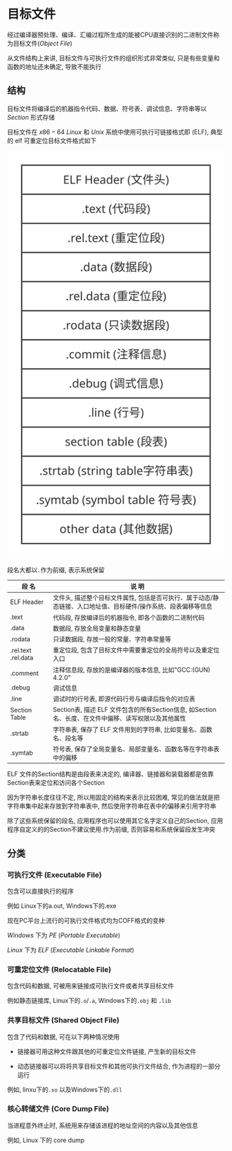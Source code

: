 <!--
 * @Brief        : 
 * @Author       : dmjcb
 * @Date         : 2022-10-02 22:24:57
 * @LastEditors  : dmjcb@outlook.com
 * @LastEditTime : 2024-09-27 21:20:26
-->

# 目标文件

经过编译器预处理、编译、汇编过程所生成的能被CPU直接识别的二进制文件称为目标文件($Object$ $File$)

从文件结构上来讲, 目标文件与可执行文件的组织形式非常类似, 只是有些变量和函数的地址还未确定, 导致不能执行

## 结构

目标文件将编译后的机器指令代码、数据、符号表、调试信息、字符串等以 $Section$ 形式存储

目标文件在 $x86-64$ $Linux$ 和 $Unix$ 系统中使用可执行可链接格式即 (ELF), 典型的 elf 可重定位目标文件格式如下

![](https://raw.githubusercontent.com/dmjcb/SelfImgur/main/2022-10-04-23-10.svg)

段名大都以`.`作为前缀, 表示系统保留

| 段  名              | 说  明                                                                                                |
| ------------------- | ---------------------------------------------------------------------------------------------------- |
| ELF Header          | 文件头, 描述整个目标文件属性, 包括是否可执行、属于动态/静态链接、入口地址值、目标硬件/操作系统、段表偏移等信息 |
| .text               | 代码段, 存放编译后的机器指令, 即各个函数的二进制代码                                                      |
| .data               | 数据段, 存放全局变量和静态变量                                                                          |
| .rodata             | 只读数据段, 存放一般的常量、字符串常量等                                                                 |
| .rel.text .rel.data | 重定位段, 包含了目标文件中需要重定位的全局符号以及重定位入口                                               |
| .comment            | 注释信息段, 存放的是编译器的版本信息, 比如"GCC:(GUN) 4.2.0"                                              |
| .debug              | 调试信息                                                                                              |
| .line               | 调试时的行号表, 即源代码行号与编译后指令的对应表                                                          |  
| Section Table       | Section表, 描述 ELF 文件包含的所有Section信息, 如Section名、长度、在文件中偏移、读写权限以及其他属性        |
| .strtab             | 字符串表, 保存了 ELF 文件用到的字符串, 比如变量名、函数名、段名等                                          |
| .symtab             | 符号表, 保存了全局变量名、局部变量名、函数名等在字符串表中的偏移                                          |

ELF 文件的Section结构是由段表来决定的, 编译器、链接器和装载器都是依靠Section表来定位和访问各个Section

因为字符串长度往往不定, 所以用固定的结构来表示比较困难, 常见的做法就是把字符串集中起来存放到字符串表中, 然后使用字符串在表中的偏移来引用字符串

除了这些系统保留的段名, 应用程序也可以使用其它名字定义自己的Section, 应用程序自定义的的Section不建议使用.作为前缀, 否则容易和系统保留段发生冲突

## 分类

### 可执行文件 (Executable File)

包含可以直接执行的程序

例如 Linux下的a.out, Windows下的.exe

现在PC平台上流行的可执行文件格式均为COFF格式的变种

$Windows$ 下为 $PE$ ($Portable$ $Executable$)

$Linux$ 下为 $ELF$ ($Executable$ $Linkable$ $Format$)

### 可重定位文件 (Relocatable File)

包含代码和数据, 可被用来链接成可执行文件或者共享目标文件

例如静态链接库, Linux下的`.o`/`.a`, Windows下的`.obj` 和 `.lib`

### 共享目标文件 (Shared Object File)

包含了代码和数据, 可在以下两种情况使用

- 链接器可用这种文件跟其他的可重定位文件链接, 产生新的目标文件

- 动态链接器可以将将共享目标文件和其他可执行文件结合, 作为进程的一部分运行

例如, linxu下的`.so` 以及Windows下的`.dll`

### 核心转储文件 (Core Dump File)

当进程意外终止时, 系统用来存储该进程的地址空间的内容以及其他信息

例如, Linux 下的 core dump
